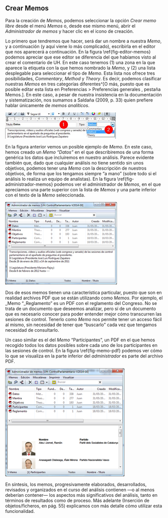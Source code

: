 ## Crear Memos

Para la creación de _Memos_, podemos seleccionar la opción _Crear memo libre_ desde el menú _Memos_ o, desde ese mismo menú, abrir el _Administrador de memos_ y hacer clic en el icono de creación.

Lo primero que tendremos que hacer, será dar un nombre a nuestra _Memo_, y a continuación \(y aquí viene lo más complicado\), escribirla en el editor que nos aparecerá a continuación. En la figura \ref{fig-editor-memos} podemos apreciar que ese editor se diferencia del que habíamos visto al crear el comentario de UH. En este caso tenemos \(1\) una zona en la que aparece la etiqueta con la que hemos nombrado la _Memo_, y \(2\) una lista desplegable para seleccionar el tipo de _Memo_. Esta lista nos ofrece tres posibilidades, _Commentary_, _Method_ y _Theory_. Es decir, podemos clasificar nuestras _Memos_ en tres categorías diferentes^\[O más, puesto que es posible editar esta lista en Preferencias &gt; Preferencias generales , pestaña Memos.\]. En este caso, a pesar de nuestra insistencia en la documentación y sistematización, nos sumamos a Saldaña \(2009, p. 33\) quien prefiere hablar únicamente de _memos analíticos_.

![Editor de memos\label{fig-editor-memos}](images/image-020.png)

En la figura anterior vemos un posible ejemplo de _Memo_. En este caso, hemos creado un _Memo_ _“Datos”_ en el que describiremos de una forma genérica los datos que incluiremos en nuestro análisis. Parece evidente también que, dado que cualquier análisis no tiene sentido sin unos objetivos, podemos tener una _Memo_ con la descripción de nuestros objetivos, de forma que los tengamos siempre “a mano” \(sobre todo si el análisis lo realiza un equipo de analistas\). En la figura \ref{fig-administrador-memos} podemos ver el administrador de _Memos_, en el que apreciamos una parte superior con la lista de _Memos_ y una parte inferior con el texto de la _Memo_ seleccionada.

![Administrador de memos\label{fig-administrador-memos}](images/image-021.png)

Dos de esos memos tienen una característica particular, puesto que son en realidad archivos PDF que se están utilizando como _Memos_. Por ejemplo, el _Memo “_Reglamento” es un PDF con el reglamento del Congreso. No se trata de un documento que deseemos analizar, pero sí de un documento que es necesario conocer para poder entender mejor cómo transcurren las sesiones de control. Tenerlo como _Memo_ nos permite tener un acceso fácil al mismo, sin necesidad de tener que “buscarlo” cada vez que tengamos necesidad de consultarlo.

Un caso similar es el del _Memo_ “Participantes”, un PDF en el que hemos recogido todos los datos posibles sobre cada uno de los participantes en las sesiones de control. En la figura \ref{fig-memo-pdf} podemos ver cómo lo que se visualiza en la parte inferior del _administrador_ es parte del archivo PDF.

![Memo con archivo PDF\label{fig-memo-pdf}](images/image-022.png)

En síntesis, los memos, progresivamente elaborados, desarrollados, revisados y organizados en el curso del análisis contienen —o al menos deberían contener— los aspectos más significativos del análisis, tanto en términos de resultados como de proceso. Más adelante \(Inserción de objetos\/ficheros, en pág. 55\) explicamos con más detalle cómo utilizar esta funcionalidad.
